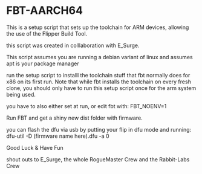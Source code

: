 # FBT-AARCH64
This is a setup script that sets up the toolchain for ARM devices, allowing the use of the Flipper Build Tool.
 
this script was created in colllaboration with E_Surge.

This script assumes you are running a debian variant of linux and assumes apt is your package manager

run the setup script to installl the toolchain stuff that fbt normally does for x86 on its first run. Note that while fbt installs the toolchain on every fresh clone, you should only have to run this setup script once for the arm system being used.

you have to also either set at run, or edit fbt with: FBT_NOENV=1

Run FBT and get a shiny new dist folder with firmware.

you can flash the dfu via usb by putting your flip in dfu mode and running:
dfu-util -D (firmware name here).dfu -a 0


Good Luck & Have Fun



shout outs to E_Surge, the whole RogueMaster Crew and the Rabbit-Labs Crew


